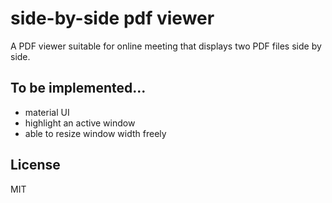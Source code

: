 # side-by-side pdf viewer

A PDF viewer suitable for online meeting that displays two PDF files side by side.

## To be implemented...
+ material UI
+ highlight an active window
+ able to resize window width freely

## License 
MIT